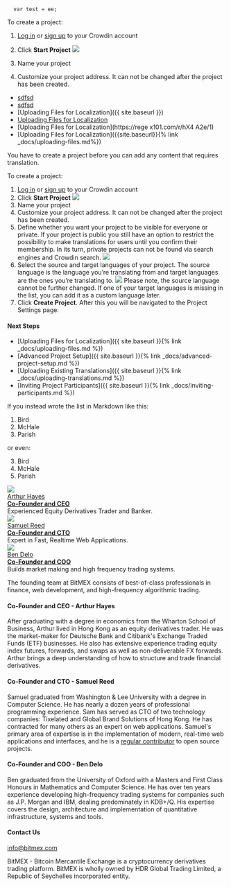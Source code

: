 ```-,3837/*/
  var test = ee;
```


To create a project:

1.  [Log in][] or [sign up][] to your Crowdin account
2.  Click **Start Project**
![]({{site.url}}/assets/docs/start_project.png)

3.  Name your project
4.  Customize your project address. It can not be changed after the project has been created.


[Log in]: {{site.parentsite}}/login
[sign up]: {{site.parentsite}}/signup


* [sdfsd]({{site.url}}/assets/docs/start_project.png)
* [sdfsd]({{site.url}}/assets/docs/start_project.png)
* [Uploading Files for Localization]({{ site.baseurl }})
* [Uploading Files for Localization]({{site.baseurl}})
* [Uploading Files for Localization](https://rege x101.com/r/hX4 A2e/1)
* [Uploading Files for Localization]({{site.baseurl}}{% link _docs/uploading-files.md%})


You have to create a project before you can add any content that requires translation.

To create a project:
1.  [Log in][] or [sign up][] to your Crowdin account
2.  Click **Start Project**
![]({{site.url}}/assets/docs/start_project.png)
3.  Name your project
4.  Customize your project address. It can not be changed after the project has been created.
5.  Define whether you want your project to be visible for everyone or private. If your project is public you still have an option to restrict the possibility to make translations for users until you confirm their membership. In its turn, private projects can not be found via search engines and Crowdin search.
![]({{site.url}}/assets/docs/project_visibility.png)
6.  Select the source and target languages of your project. The source language is the language you’re translating from and target languages are the ones you’re translating to.
![]({{site.url}}/assets/docs/project_langauges.png)
Please note, the source language cannot be further changed. If one of your target languages is missing in the list, you can add it as a custom language later.
7.  Click **Create Project**. After this you will be navigated to the Project Settings page.

#### Next Steps
-   [Uploading Files for Localization]({{ site.baseurl }}{% link _docs/uploading-files.md %})
-   [Advanced Project Setup]({{ site.baseurl }}{% link _docs/advanced-project-setup.md %})
-   [Uploading Existing Translations]({{ site.baseurl }}{% link _docs/uploading-translations.md %})
-   [Inviting Project Participants]({{ site.baseurl }}{% link _docs/inviting-participants.md %})

If you instead wrote the list in Markdown like this:

1.  Bird
1.  McHale
1.  Parish

or even:

3. Bird
1. McHale
8. Parish


<div class="founders row">
  <div class="founder-outer col-md-4 col-xs-12">
    <img src="/img/static/arthur-photo.jpg" />
    <div class="name"><a href="https://www.linkedin.com/profile/view?id=6955113">Arthur Hayes</a></div>
    <div class="well">
      <b><u>Co-Founder and CEO</b></u><br />
      Experienced Equity Derivatives Trader and Banker.
    </div>
  </div>

  <div class="founder-outer col-md-4 col-xs-12">
    <img src="/img/static/sam-photo.jpg" />
    <div class="name"><a href="https://www.linkedin.com/profile/view?id=161504866">Samuel Reed</a></div>
    <div class="well">
      <b><u>Co-Founder and CTO</b></u><br />
      Expert in Fast, Realtime Web Applications.
    </div>
  </div>

  <div class="founder-outer col-md-4 col-xs-12">
    <img src="/img/static/ben-photo.jpg" />
    <div class="name"><a href="https://hk.linkedin.com/in/bendelo">Ben Delo</a></div>
    <div class="well">
      <b><u>Co-Founder and COO</b></u><br />
      Builds market making and high frequency trading systems.
    </div>
  </div>
</div>

The founding team at BitMEX consists of best-of-class professionals in finance, web development, and high-frequency
algorithmic trading.

#### Co-Founder and CEO - Arthur Hayes

After graduating with a degree in economics from the Wharton School of Business, Arthur lived in Hong Kong as
an equity derivatives trader. He was the market-maker for Deutsche Bank and Citibank's Exchange Traded Funds (ETF)
businesses. He also has extensive experience trading equity index futures, forwards, and swaps as well as
non-deliverable FX forwards. Arthur brings a deep understanding of how to structure and trade financial derivatives.

#### Co-Founder and CTO - Samuel Reed

Samuel graduated from Washington & Lee University with a degree in Computer Science. He has nearly a dozen years of
professional programming experience. Sam has served as CTO of two technology companies: Tixelated and Global Brand
Solutions of Hong Kong. He has contracted for many others as an expert on web applications. Samuel's primary area of
expertise is in the implementation of modern, real-time web applications and interfaces, and he is a
[regular contributor](https://www.github.com/STRML) to open source projects.

#### Co-Founder and COO - Ben Delo

Ben graduated from the University of Oxford with a Masters and First Class Honours in Mathematics and Computer Science. He has over ten years experience developing high-frequency trading systems for companies such as J.P. Morgan and IBM, dealing predominately in KDB+/Q. His expertise covers the design, architecture and implementation of quantitative infrastructure, systems and tools.


#### Contact Us

[info@bitmex.com](mailto:info@bitmex.com)

BitMEX - Bitcoin Mercantile Exchange is a cryptocurrency derivatives trading platform. BitMEX is wholly owned by HDR Global Trading Limited, a Republic of Seychelles incorporated entity.


